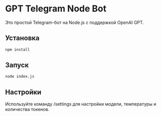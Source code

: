 # GPT Telegram Node Bot

Это простой Telegram-бот на Node.js с поддержкой OpenAI GPT.

## Установка

```bash
npm install
```

## Запуск

```bash
node index.js
```

## Настройки

Используйте команду /settings для настройки модели, температуры и количества токенов.
